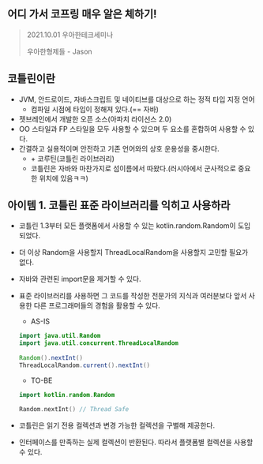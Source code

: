 ## 어디 가서 코프링 매우 알은 체하기!

> 2021.10.01 우아한테크세미나
>
> 우아한형제들 - Jason

## 코틀린이란

- JVM, 안드로이드, 자바스크립트 및 네이티브를 대상으로 하는 정적 타입 지정 언어
  - 컴파일 시점에 타입이 정해져 있다.(== 자바)
- 젯브레인에서 개발한 오픈 소스(아파치 라이선스 2.0)
- OO 스타일과 FP 스타일을 모두 사용할 수 있으며 두 요소를 혼합하여 사용할 수 있다.
- 간결하고 실용적이며 안전하고 기존 언어와의 상호 운용성을 중시한다.
  - \+ 코루틴(코틀린 라이브러리)
  - 코틀린은 자바와 마찬가지로 섬이름에서 따왔다.(러시아에서 군사적으로 중요한 위치에 있음ㅋㅋ)

## 아이템 1. 코틀린 표준 라이브러리를 익히고 사용하라

- 코틀린 1.3부터 모든 플랫폼에서 사용할 수 있는 kotlin.random.Random이 도입되었다.

- 더 이상 Random을 사용할지 ThreadLocalRandom을 사용할지 고민할 필요가 없다.

- 자바와 관련된 import문을 제거할 수 있다.

- 표준 라이브러리를 사용하면 그 코드를 작성한 전문가의 지식과 여러분보다 앞서 사용한 다른 프로그래머들의 경험을 활용할 수 있다.

  - AS-IS

  ```java
  import java.util.Random
  import java.util.concurrent.ThreadLocalRandom
    
  Random().nextInt()
  ThreadLocalRandom.current().nextInt()
  ```

  - TO-BE

  ```kotlin
  import kotlin.random.Random
  
  Random.nextInt() // Thread Safe
  ```

- 코틀린은 읽기 전용 컬렉션과 변경 가능한 컬렉션을 구별해 제공한다.

- 인터페이스를 만족하는 실제 컬렉션이 반환된다. 따라서 플랫폼별 컬렉션을 사용할 수 있다.

